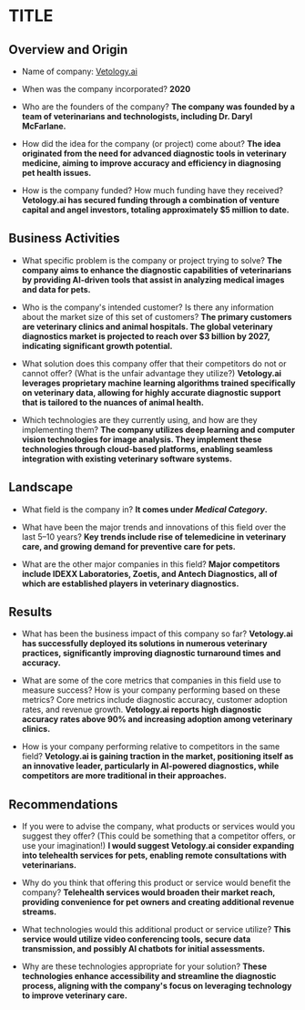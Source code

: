 # TITLE

## Overview and Origin

* Name of company:
  [Vetology.ai](https://vetology.ai)

* When was the company incorporated? <b>2020</b>

* Who are the founders of the company? 
  <b>The company was founded by a team of veterinarians and technologists, including Dr. Daryl McFarlane.</b>

* How did the idea for the company (or project) come about? <b>The idea originated from the need for advanced diagnostic tools in veterinary medicine, aiming to improve accuracy and efficiency in diagnosing pet health issues.</b>

* How is the company funded? How much funding have they received? <b>Vetology.ai has secured funding through a combination of venture capital and angel investors, totaling approximately $5 million to date. </b>

## Business Activities

* What specific problem is the company or project trying to solve? <b>The company aims to enhance the diagnostic capabilities of veterinarians by providing AI-driven tools that assist in analyzing medical images and data for pets.</b>

* Who is the company's intended customer? Is there any information about the market size of this set of customers? <b>The primary customers are veterinary clinics and animal hospitals. The global veterinary diagnostics market is projected to reach over $3 billion by 2027, indicating significant growth potential.</b>

* What solution does this company offer that their competitors do not or cannot offer? (What is the unfair advantage they utilize?) <b>Vetology.ai leverages proprietary machine learning algorithms trained specifically on veterinary data, allowing for highly accurate diagnostic support that is tailored to the nuances of animal health.</b>

* Which technologies are they currently using, and how are they implementing them? <b> The company utilizes deep learning and computer vision technologies for image analysis. They implement these technologies through cloud-based platforms, enabling seamless integration with existing veterinary software systems. </b>

## Landscape

* What field is the company in? <b>It comes under <i>Medical Category</i>.</b>

* What have been the major trends and innovations of this field over the last 5&ndash;10 years? <b> Key trends include rise of telemedicine in veterinary care, and growing demand for preventive care for pets.</b>

* What are the other major companies in this field? <b>Major competitors include IDEXX Laboratories, Zoetis, and Antech Diagnostics, all of which are established players in veterinary diagnostics.</b>

## Results

* What has been the business impact of this company so far? <b>Vetology.ai has successfully deployed its solutions in numerous veterinary practices, significantly improving diagnostic turnaround times and accuracy.</b>

* What are some of the core metrics that companies in this field use to measure success? How is your company performing based on these metrics? Core metrics include diagnostic accuracy, customer adoption rates, and revenue growth. <b>Vetology.ai reports high diagnostic accuracy rates above 90% and increasing adoption among veterinary clinics.</b>

* How is your company performing relative to competitors in the same field? <b>Vetology.ai is gaining traction in the market, positioning itself as an innovative leader, particularly in AI-powered diagnostics, while competitors are more traditional in their approaches.</b>

## Recommendations

* If you were to advise the company, what products or services would you suggest they offer? (This could be something that a competitor offers, or use your imagination!)
<b>I would suggest Vetology.ai consider expanding into telehealth services for pets, enabling remote consultations with veterinarians.</b>

* Why do you think that offering this product or service would benefit the company?
<b>Telehealth services would broaden their market reach, providing convenience for pet owners and creating additional revenue streams.</b>

* What technologies would this additional product or service utilize?
<b>This service would utilize video conferencing tools, secure data transmission, and possibly AI chatbots for initial assessments.</b>

* Why are these technologies appropriate for your solution?
<b>These technologies enhance accessibility and streamline the diagnostic process, aligning with the company's focus on leveraging technology to improve veterinary care.</b>
